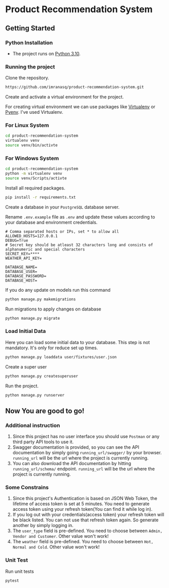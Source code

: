 # Product Recommendation System
## Getting Started
### Python Installation
* The project runs on [Python 3.10](https://www.python.org/downloads/).

### Running the project
Clone the repository.

```sh
https://github.com/imranasq/product-recommendation-system.git
```
Create and activate a virtual environment for the project.

For creating virtual environment we can use packages like [Virtualenv](https://pypi.org/project/virtualenv/) or [Pyenv](https://github.com/pyenv/pyenv). I've used Virtualenv.
### For Linux System
```sh
cd product-recommendation-system
virtualenv venv
source venv/bin/activte
```

### For Windows System
```sh
cd product-recommendation-system
python -m virtualenv venv
source venv/Scripts/activte
```
Install all required packages.

```sh
pip install -r requirements.txt
```
Create a database in your `PostgreSQL` database server.

Rename `.env.example` file as `.env` and update these values according to your database and environment credentials.
```env
# Comma separated hosts or IPs, set * to allow all
ALLOWED_HOSTS=127.0.0.1
DEBUG=True
# Secret key should be atleast 32 characters long and consists of alphanumeric and special characters
SECRET_KEY=****
WEATHER_API_KEY=

DATABASE_NAME=
DATABASE_USER=
DATABASE_PASSWORD=
DATABASE_HOST=
```
If you do any update on models run this command
```sh
python manage.py makemigrations
```
Run migrations to apply changes on database
```sh
python manage.py migrate
```

### Load Initial Data
Here you can load some initial data to your database. This step is not mandatory. It's only for reduce set up times.
```sh
python manage.py loaddata user/fixtures/user.json
```
Create a super user
```sh
python manage.py createsuperuser
```
Run the project.
```sh
python manage.py runserver
```
## Now You are good to go!

### Additional instruction
1. Since this project has no user interface you should use `Postman` or any third party API tools to use it.
1. Swagger documentation is provided, so you can see the API documentation by simply going `running_url/swagger/` by your browser. `running_url` will be the url where the project is currently running.
1. You can also download the API documentation by hitting `running_url/schema/` endpoint. `running_url` will be the url where the project is currently running.

### Some Constrains 
1. Since this project's Authentication is based on JSON Web Token, the lifetime of access token is set at 5 minutes. You need to generate access token using your refresh token(You can find it while log in).
2. If you log out with your credentials(access token) your refresh token will be black listed. You can not use that refresh token again. So generate another by simply logging in.
3. The `user_type` field is pre-defined. You need to choose between `Admin, Vendor and Customer`. Other value won't work!
4. The `weather` field is pre-defined. You need to choose between `Hot, Normal and Cold`. Other value won't work!

### Unit Test
Run unit tests
```sh
pytest
```